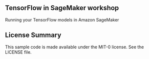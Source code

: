 ## TensorFlow in SageMaker workshop

Running your TensorFlow models in Amazon SageMaker

## License Summary

This sample code is made available under the MIT-0 license. See the LICENSE file.
